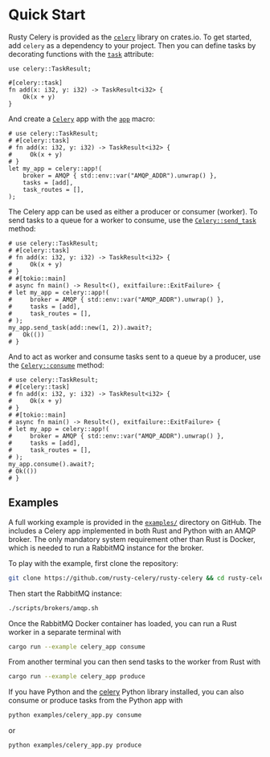 # Quick Start

Rusty Celery is provided as the [`celery`](https://crates.io/crates/celery) library on crates.io. To get started, add `celery` as a dependency to your project. Then you can define tasks by decorating functions with the [`task`](https://docs.rs/celery/*/celery/attr.task.html) attribute:

```rust,noplaypen
use celery::TaskResult;

#[celery::task]
fn add(x: i32, y: i32) -> TaskResult<i32> {
    Ok(x + y)
}
```

And create a [`Celery`](https://docs.rs/celery/*/celery/struct.Celery.html) app with the [`app`](https://docs.rs/celery/*/celery/macro.app.html) macro:

```rust,no_run,noplaypen
# use celery::TaskResult;
# #[celery::task]
# fn add(x: i32, y: i32) -> TaskResult<i32> {
#     Ok(x + y)
# }
let my_app = celery::app!(
    broker = AMQP { std::env::var("AMQP_ADDR").unwrap() },
    tasks = [add],
    task_routes = [],
);
```

The Celery app can be used as either a producer or consumer (worker). To send tasks to a
queue for a worker to consume, use the [`Celery::send_task`](https://docs.rs/celery/*/celery/struct.Celery.html#method.send_task) method:

```rust,no_run,noplaypen
# use celery::TaskResult;
# #[celery::task]
# fn add(x: i32, y: i32) -> TaskResult<i32> {
#     Ok(x + y)
# }
# #[tokio::main]
# async fn main() -> Result<(), exitfailure::ExitFailure> {
# let my_app = celery::app!(
#     broker = AMQP { std::env::var("AMQP_ADDR").unwrap() },
#     tasks = [add],
#     task_routes = [],
# );
my_app.send_task(add::new(1, 2)).await?;
#   Ok(())
# }
```

And to act as worker and consume tasks sent to a queue by a producer, use the
[`Celery::consume`](https://docs.rs/celery/*/celery/struct.Celery.html#method.consume) method:

```rust,no_run,noplaypen
# use celery::TaskResult;
# #[celery::task]
# fn add(x: i32, y: i32) -> TaskResult<i32> {
#     Ok(x + y)
# }
# #[tokio::main]
# async fn main() -> Result<(), exitfailure::ExitFailure> {
# let my_app = celery::app!(
#     broker = AMQP { std::env::var("AMQP_ADDR").unwrap() },
#     tasks = [add],
#     task_routes = [],
# );
my_app.consume().await?;
# Ok(())
# }
```

## Examples

A full working example is provided in the [`examples/`](https://github.com/rusty-celery/rusty-celery/tree/master/examples) directory on GitHub. The includes a Celery app implemented in both Rust and Python with an AMQP broker. The only mandatory system requirement other than Rust is Docker, which is needed to run a RabbitMQ instance for the broker.

To play with the example, first clone the repository:

```bash
git clone https://github.com/rusty-celery/rusty-celery && cd rusty-celery
```

Then start the RabbitMQ instance:

```bash
./scripts/brokers/amqp.sh
```

Once the RabbitMQ Docker container has loaded, you can run a Rust worker in a separate terminal with


```bash
cargo run --example celery_app consume
```

From another terminal you can then send tasks to the worker from Rust with

```bash
cargo run --example celery_app produce
```

If you have Python and the [celery](http://www.celeryproject.org/) Python library installed, you can also consume or produce tasks from the Python app with

```bash
python examples/celery_app.py consume
```

or

```bash
python examples/celery_app.py produce
```
